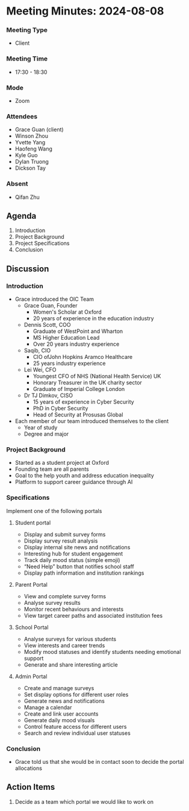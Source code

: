 # Meeting Minutes: 2024-08-08

### Meeting Type
- Client  
### Meeting Time
- 17:30 - 18:30  
### Mode
- Zoom   
### Attendees
- Grace Guan (client)
- Winson Zhou
- Yvette Yang
- Haofeng Wang
- Kyle Guo
- Dylan Truong
- Dickson Tay   
### Absent
- Qifan Zhu   

## Agenda
1. Introduction
2. Project Background
3. Project Specifications
4. Conclusion

## Discussion
### Introduction
- Grace introduced the OIC Team
    - Grace Guan, Founder
        - Women's Scholar at Oxford
        - 20 years of experience in the education industry
    - Dennis Scott, COO
        - Graduate of WestPoint and Wharton
        - MS Higher Education Lead
        - Over 20 years industry experience
    - Saqib, CIO
        - CIO ofJohn Hopkins Aramco Healthcare
        - 25 years industry experience
    - Lei Wei, CFO
        - Youngest CFO of NHS (National Health Service) UK
        - Honorary Treasurer in the UK charity sector
        - Graduate of Imperial College London
    - Dr TJ Dimkov, CISO
        - 15 years of experience in Cyber Security
        - PhD in Cyber Security
        - Head of Security at Prosusas Global
- Each member of our team introduced themselves to the client
    - Year of study
    - Degree and major

### Project Background
- Started as a student project at Oxford
- Founding team are all parents
- Goal to the help youth and address education inequality
- Platform to support career guidance through AI

### Specifications
Implement one of the following portals

1. Student portal
    - Display and submit survey forms
    - Display survey result analysis
    - Display internal site news and notifications
    - Interesting hub for student engagement
    - Track daily mood status (simple emoji)
    - “Need Help” button that notifies school staff
    - Display path information and institution rankings

2. Parent Portal
    - View and complete survey forms
    - Analyse survey results
    - Monitor recent behaviours and interests
    - View target career paths and associated institution fees

3. School Portal
    - Analyse surveys for various students
    - View interests and career trends
    - Modify mood statuses and identify students needing emotional support
    - Generate and share interesting article

4. Admin Portal
    - Create and manage surveys
    - Set display options for different user roles
    - Generate news and notifications
    - Manage a calendar
    - Create and link user accounts
    - Generate daily mood visuals
    - Control feature access for different users
    - Search and review individual user statuses

### Conclusion
- Grace told us that she would be in contact soon to decide the portal allocations

## Action Items
1. Decide as a team which portal we would like to work on